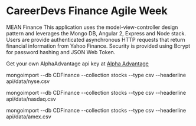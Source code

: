 <h1>CareerDevs Finance Agile Week</h1>

MEAN Finance
This application uses the model-view-controller design pattern and leverages the Mongo DB, Angular 2, Express and Node stack. Users are provide authenticated asynchronous HTTP requests that return financial information from Yahoo Finance. Security is provided using Bcrypt for password hashing and JSON Web Token.



<p>Get your own AlphaAdvantage api key at <a href="https://www.alphavantage.co/">Alpha Advantage</a></p>

<p>mongoimport --db CDFinance --collection stocks --type csv --headerline api/data/nyse.csv </p>
<p>mongoimport --db CDFinance --collection stocks --type csv --headerline api/data/nasdaq.csv </p>
<p>mongoimport --db CDFinance --collection stocks --type csv --headerline api/data/amex.csv </p>
